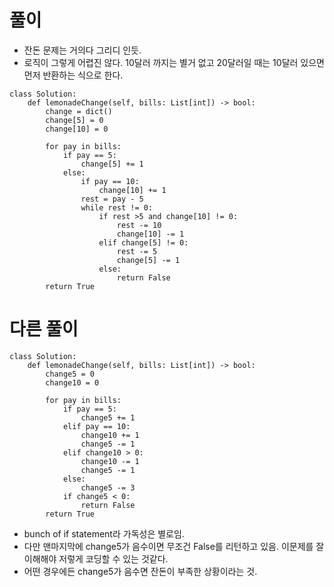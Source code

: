 

# 풀이
- 잔돈 문제는 거의다 그리디 인듯.
- 로직이 그렇게 어렵진 않다. 10달러 까지는 별거 없고 20달러일 때는 10달러 있으면 먼저 반환하는 식으로 한다.
```python3
class Solution:
    def lemonadeChange(self, bills: List[int]) -> bool:
        change = dict()
        change[5] = 0
        change[10] = 0
        
        for pay in bills:
            if pay == 5:
                change[5] += 1
            else:
                if pay == 10:
                    change[10] += 1
                rest = pay - 5
                while rest != 0:
                    if rest >5 and change[10] != 0:
                        rest -= 10
                        change[10] -= 1
                    elif change[5] != 0:
                        rest -= 5
                        change[5] -= 1
                    else:
                        return False
        return True
```
# 다른 풀이
```python3
class Solution:
    def lemonadeChange(self, bills: List[int]) -> bool:
        change5 = 0
        change10 = 0
        
        for pay in bills:
            if pay == 5:
                change5 += 1
            elif pay == 10:
                change10 += 1
                change5 -= 1
            elif change10 > 0:
                change10 -= 1
                change5 -= 1
            else:
                change5 -= 3
            if change5 < 0:
                return False
        return True
```
- bunch of if statement라 가독성은 별로임.
- 다만 맨마지막에 change5가 음수이면 무조건 False를 리턴하고 있음. 이문제를 잘 이해해야 저렇게 코딩할 수 있는 것같다.
- 어떤 경우에든 change5가 음수면 잔돈이 부족한 상황이라는 것.

